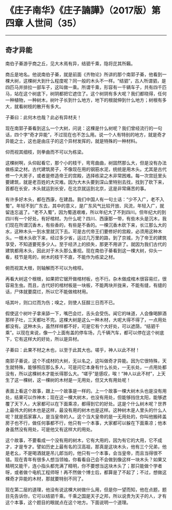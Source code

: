 # 《庄子南华》《庄子諵譁》（2017版）第四章 人世间（35）

------

## 奇才异能

南伯子綦游乎商之丘，见大木焉有异，结驷千乘，隐将芘其所籟。

商丘是地名。他说南伯子綦，就是前面《齐物论》所讲的那个南郭子綦，他看到一棵大树，这棵树大到什么程度呢？同一般的木头不一样。“结驷”，古人所谓驷，是四匹马并排拉一部车子，这叫做一乘。所谓千乘，形容有一千辆车子，共有四千匹马，站在这个树底下，树阴都把它遮住了。这个树阴有多大呢？我们都晓得，任何一种植物，一种树木，树叶子长到什么地方，地下的根就伸到什么地方；树根有多大，就看树枝的散开有多大。

子綦曰：此何木也哉？此必有异材夫！

现在南郭子綦看到这么一个大树，问说：这棵是什么树呢？我们曾经流行的一句话，四个字“奇才异能”，不过现在也不怎么用。说一个人有特别的地方，就是奇才异能之士，这也是由庄子的这个异材发挥的，就是特殊的一种材料。

仰而视其细枝，则拳曲而不可以为栋梁。

这棵树啊，头仰起看它，那个小的枝干，弯弯曲曲，树固然那么大，但是没有办法做栋梁之材。古代建筑房子，不像现在用的钢筋水泥，统统是用木头。尤其是古代修一个大房子，或者是修造帝王的宫殿，选择栋梁之木非常困难。每一次宫廷里头要建筑，就是老百姓的大灾难。因为大木头要到深山里特别去找，找到了砍下来，首都在长安，木头就运到长安，在北京就运到北京，这是非常痛苦的事。

有许多好木头，都在西康，在建昌。我们中国人有一句土话：“少不入广，老不入蜀”。年轻不到广东去，其中的意义，是广东风气比较开放、风流，年轻入广，就留连忘返了。“老不入蜀”，因为蜀道艰难，所以年纪大了不到四川。但年纪大的到四川有一个好处，有好棺材。为什么呢？四川、西康那一带，有些木头是沉木，我们现在所谓沉香木，有些香的，有些是不香的。一棵沉香木砍下来，长江那么大的水，这种木头一到水里就沉下去。可是古代帝王们要修好的宫殿，必须用这种木头。一根木头砍下来，经过多少省，运过几万里的路，到了京城，为了帝王的建筑享受，不知道要死多少人。至于经济上的损失，那更不用讲了。就因为我们古代的建筑都用木头，因此对于木头那么重视。现在南伯子綦看到这一棵大树，仰头一看，枝节是弯的，树木的枝干不直，不能作为栋梁之材。

俯而视其大根，则轴解而不可以为棺椁。

再看大树这个根根，如果把它锯开做棺材板，也不行。杂木做成棺木很容易烂，很容易生虫。而且，古代好的棺材板是一块板，不能两块并拢来，不能有缝，有缝的话，尸体就要腐烂，所以它不能做棺材用。

咶其叶，则口烂而为伤；嗅之，则使人狂酲三日而不已。

假使这个树叶子拿来舔一下，嘴巴会烂，舌头会受伤。闻它的味道，人会像喝醉酒那样子吐，三天都吐不完。这棵大树是这么一种木材，大呢大得不得了，一点用处都没有。这种木头，虽然样样都不好，可是它有个大好处，可以遮荫，“结驷千乘”。以现在来说，像一个上面有盖的停车场，几千辆汽车，都可以停在这个树底下，它有这样大的好处，所以是异材。

子綦曰：此果不材之木也，以至于此其大也。嗟乎，神人以此不材！

南郭子綦说，这个不成材的大树，无以名之，这叫做奇才异能。因为它很特殊，天生就特殊，能够照应那么多人，可是问它本身有什么长处，一无长处，一点用处都没有，所以这棵树木才能长得那么大。“嗟乎”是感叹，唉！“神人以此不材”，上天生了这一棵树，这一棵树的木材是一无用处，但又大有用处呢！

表面上看这个故事，跟上一个故事是一样的。上一个故事一棵大树木头也是没有用处，结果可以作神木；现在这一棵大树木，也没有用处，但能够挡住太阳，能够遮覆了天下人，大家都可以在下面乘凉，都得到它的好处。这是个什么树木呢？世界上最伟大的树木也是这样，最没有用的树木也是这样。这种树木是人里头的什么人呢？就是孤家寡人，是当皇帝的人。这个当大皇帝的是一无用处的，你叫他搬砖盖房子也不行，做任何事都不行，他只有一个本事，大家都可以躲在下面乘凉；他本身虽然没有用处，可是他又有这样大的用处。

这个故事，不要看成一个没有用的树木，它有大用的，因为有它的大用，它不成才，才是专才。譬如历史上最有名的汉高祖，那真是这块木头，他有三个兄弟，他是老幺，不是喝酒就是吊儿郎当的，他只有一个本事，会当皇帝，而且当得很不错。现在青年有很多人想当领袖，你看看自己会不会做到像这样一块木头？如果又精明又能干，连小指头都充满了精明，你不要想当这块木头了；那只能做个学者呀，或者做个电机工程师呀！再不然做个博士后，都算是了不起了；不过，想做这棵奇才异能的木材，那就要特别不同了。

现在第二层的道理，他没有说这棵大树做什么用，但是你一望而知，他在点题，题目先告诉你，它可以结驷千乘。千乘之国是天子之邦，所以说贵为天子的人，才有这个本事，这个题目的眼就点在这个地方。下面说明一个道理。